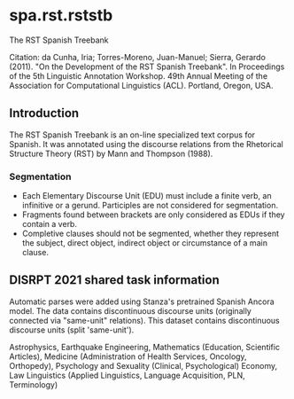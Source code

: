 # spa.rst.rststb

The RST Spanish Treebank

Citation: da Cunha, Iria; Torres-Moreno, Juan-Manuel; Sierra, Gerardo (2011). "On the Development of the RST Spanish Treebank". In Proceedings of the 5th Linguistic Annotation Workshop. 49th Annual Meeting of the Association for Computational Linguistics (ACL). Portland, Oregon, USA.


## Introduction

The RST Spanish Treebank is an on-line specialized text corpus for Spanish. It was annotated using the discourse relations from the Rhetorical Structure Theory (RST) by Mann and Thompson (1988).

### Segmentation

  * Each Elementary Discourse Unit (EDU) must include a finite verb, an infinitive or a gerund. Participles are not considered for segmentation.
  * Fragments found between brackets are only considered as EDUs if they contain a verb.
  * Completive clauses should not be segmented, whether they represent the subject, direct object, indirect object or circumstance of a main clause.
  
## DISRPT 2021 shared task information

Automatic parses were added using Stanza's pretrained Spanish Ancora model. The data contains discontinuous discourse units (originally connected via "same-unit" relations). This dataset contains discontinuous discourse units (split 'same-unit').

Astrophysics, Earthquake Engineering, Mathematics (Education, Scientific Articles), Medicine (Administration of Health Services, Oncology, Orthopedy), Psychology and Sexuality (Clinical, Psychological)
Economy, Law
Linguistics (Applied Linguistics,   Language   Acquisition,   PLN, Terminology)
